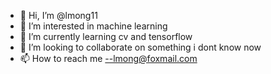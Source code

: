 - 👋 Hi, I’m @lmong11
- 👀 I’m interested in machine learning
- 🌱 I’m currently learning cv and tensorflow
- 💞️ I’m looking to collaborate on something i dont know now
- 📫 How to reach me --lmong@foxmail.com

<!---
lmong11/lmong11 is a ✨ special ✨ repository because its `README.md` (this file) appears on your GitHub profile.
You can click the Preview link to take a look at your changes.
--->
